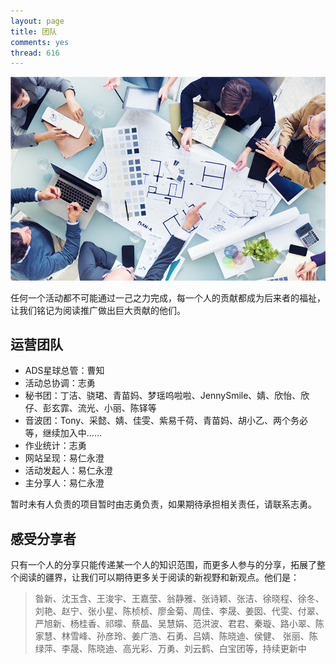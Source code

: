 ```yaml
---
layout: page
title: 团队
comments: yes
thread: 616
---
```


![come on](team.jpg)


任何一个活动都不可能通过一己之力完成，每一个人的贡献都成为后来者的福祉，让我们铭记为阅读推广做出巨大贡献的他们。

## 运营团队

- ADS星球总管：曹知
- 活动总协调：志勇
- 秘书团：丁洁、骁珺、青苗妈、梦瑶呜啦啦、JennySmile、婧、欣怡、欣仔、彭玄霏、流光、小丽、陈铎等
- 音波团：Tony、采懿、婧、佳雯、紫易千荷、青苗妈、胡小乙、两个务必等，继续加入中……
- 作业统计：志勇
- 网站呈现：易仁永澄
- 活动发起人：易仁永澄
- 主分享人：易仁永澄

暂时未有人负责的项目暂时由志勇负责，如果期待承担相关责任，请联系志勇。

## 感受分享者

只有一个人的分享只能传递某一个人的知识范围，而更多人参与的分享，拓展了整个阅读的疆界，让我们可以期待更多关于阅读的新视野和新观点。他们是：

> 昝新、沈玉含、王浚宇、王嘉莹、翁静雅、张诗颖、张洁、徐晓程、徐冬、刘艳、赵宁、张小星、陈桢桢、廖金菊、周佳、李晟、姜囡、代雯、付翠、严旭新、杨桂香、祁曚、蔡晶、吴慧娟、范洪波、君君、秦璇、路小翠、陈家慧、林雪峰、孙彦玲、姜广浩、石勇、吕婧、陈晓迪、侯健、 张丽、陈绿萍、李晟、陈晓迪、高光彩、万勇、刘云鹤、白宝团等，持续更新中
